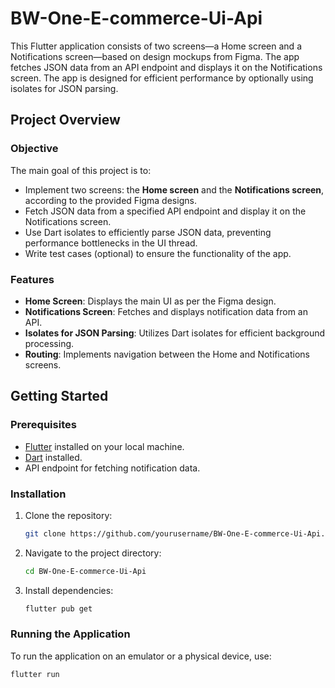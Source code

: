 # BW-One-E-commerce-Ui-Api

This Flutter application consists of two screens—a Home screen and a Notifications screen—based on design mockups from Figma. The app fetches JSON data from an API endpoint and displays it on the Notifications screen. The app is designed for efficient performance by optionally using isolates for JSON parsing.

## Project Overview

### Objective
The main goal of this project is to:
- Implement two screens: the **Home screen** and the **Notifications screen**, according to the provided Figma designs.
- Fetch JSON data from a specified API endpoint and display it on the Notifications screen.
- Use Dart isolates to efficiently parse JSON data, preventing performance bottlenecks in the UI thread.
- Write test cases (optional) to ensure the functionality of the app.

### Features
- **Home Screen**: Displays the main UI as per the Figma design.
- **Notifications Screen**: Fetches and displays notification data from an API.
- **Isolates for JSON Parsing**: Utilizes Dart isolates for efficient background processing.
- **Routing**: Implements navigation between the Home and Notifications screens.

## Getting Started

### Prerequisites
- [Flutter](https://flutter.dev/docs/get-started/install) installed on your local machine.
- [Dart](https://dart.dev/get-dart) installed.
- API endpoint for fetching notification data.

### Installation
1. Clone the repository:
    ```bash
    git clone https://github.com/yourusername/BW-One-E-commerce-Ui-Api.git
    ```
2. Navigate to the project directory:
    ```bash
    cd BW-One-E-commerce-Ui-Api
    ```
3. Install dependencies:
    ```bash
    flutter pub get
    ```

### Running the Application
To run the application on an emulator or a physical device, use:
```bash
flutter run
